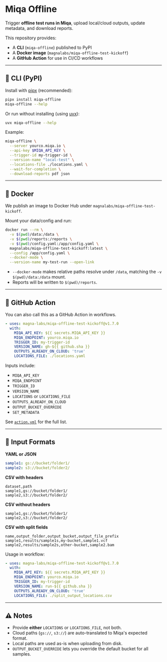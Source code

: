 # Miqa Offline

Trigger **offline test runs in Miqa**, upload local/cloud outputs, update metadata, and download reports.

This repository provides:

* A **CLI** (`miqa-offline`) published to PyPI
* A **Docker image** (`magnalabs/miqa-offline-test-kickoff`)
* A **GitHub Action** for use in CI/CD workflows

---

## 🚀 CLI (PyPI)

Install with [pipx](https://pypa.github.io/pipx/) (recommended):

```bash
pipx install miqa-offline
miqa-offline --help
```

Or run without installing (using [uvx](https://github.com/astral-sh/uv)):

```bash
uvx miqa-offline --help
```

Example:

```bash
miqa-offline \
  --server yourco.miqa.io \
  --api-key $MIQA_API_KEY \
  --trigger-id my-trigger-id \
  --version-name "local-test" \
  --locations-file ./locations.yaml \
  --wait-for-completion \
  --download-reports pdf json
```

---

## 🐳 Docker

We publish an image to Docker Hub under `magnalabs/miqa-offline-test-kickoff`.

Mount your data/config and run:

```bash
docker run --rm \
  -v $(pwd)/data:/data \
  -v $(pwd)/reports:/reports \
  -v $(pwd)/config.yaml:/app/config.yaml \
  magnalabs/miqa-offline-test-kickoff:latest \
  --config /app/config.yaml \
  --docker-mode \
  --version-name my-test-run --open-link
```

* `--docker-mode` makes relative paths resolve under `/data`, matching the `-v $(pwd)/data:/data` mount.
* Reports will be written to `$(pwd)/reports`.

---

## 🤖 GitHub Action

You can also call this as a GitHub Action in workflows.

```yaml
- uses: magna-labs/miqa-offline-test-kickoff@v1.7.0
  with:
    MIQA_API_KEY: ${{ secrets.MIQA_API_KEY }}
    MIQA_ENDPOINT: yourco.miqa.io
    TRIGGER_ID: my-trigger-id
    VERSION_NAME: gh-${{ github.sha }}
    OUTPUTS_ALREADY_ON_CLOUD: 'true'
    LOCATIONS_FILE: ./locations.yaml
```

Inputs include:

* `MIQA_API_KEY`
* `MIQA_ENDPOINT`
* `TRIGGER_ID`
* `VERSION_NAME`
* `LOCATIONS` or `LOCATIONS_FILE`
* `OUTPUTS_ALREADY_ON_CLOUD`
* `OUTPUT_BUCKET_OVERRIDE`
* `SET_METADATA`

See [`action.yml`](./action.yml) for the full list.

---

## 📄 Input Formats

**YAML or JSON**

```yaml
sample1: gs://bucket/folder1/
sample2: s3://bucket/folder2/
```

**CSV with headers**

```csv
dataset,path
sample1,gs://bucket/folder1/
sample2,s3://bucket/folder2/
```

**CSV without headers**

```csv
sample1,gs://bucket/folder1/
sample2,s3://bucket/folder2/
```

**CSV with split fields**

```csv
name,output_folder,output_bucket,output_file_prefix
sample1,results/sample1s,my-bucket,sample1.vcf
sample2,results/sample2s,other-bucket,sample2.bam
```

Usage in workflow:

```yaml
- uses: magna-labs/miqa-offline-test-kickoff@v1.7.0
  with:
    MIQA_API_KEY: ${{ secrets.MIQA_API_KEY }}
    MIQA_ENDPOINT: yourco.miqa.io
    TRIGGER_ID: my-trigger-id
    VERSION_NAME: run-${{ github.sha }}
    OUTPUTS_ALREADY_ON_CLOUD: 'true'
    LOCATIONS_FILE: ./split_output_locations.csv
```

---

## ⚠️ Notes

* Provide **either** `LOCATIONS` or `LOCATIONS_FILE`, not both.
* Cloud paths (`gs://`, `s3://`) are auto-translated to Miqa's expected format.
* Local paths are used as-is when uploading from disk.
* `OUTPUT_BUCKET_OVERRIDE` lets you override the default bucket for all samples.

